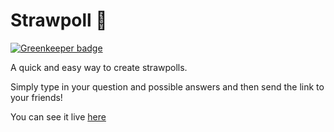 # Strawpoll :busts_in_silhouette:

[![Greenkeeper badge](https://badges.greenkeeper.io/joshghent/strawpoll.svg)](https://greenkeeper.io/)

A quick and easy way to create strawpolls.

Simply type in your question and possible answers and then send the link to your friends!

You can see it live [here](https://strawpoll.joshghent.com)

